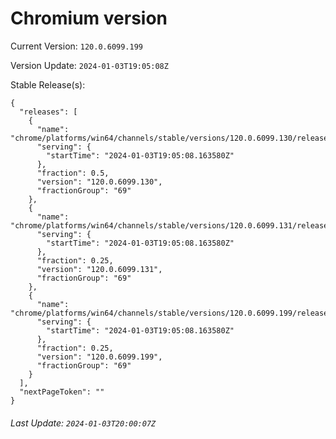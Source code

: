 # Chromium version

Current Version: `120.0.6099.199`

Version Update: `2024-01-03T19:05:08Z`

Stable Release(s):
```
{
  "releases": [
    {
      "name": "chrome/platforms/win64/channels/stable/versions/120.0.6099.130/releases/1704308708",
      "serving": {
        "startTime": "2024-01-03T19:05:08.163580Z"
      },
      "fraction": 0.5,
      "version": "120.0.6099.130",
      "fractionGroup": "69"
    },
    {
      "name": "chrome/platforms/win64/channels/stable/versions/120.0.6099.131/releases/1704308708",
      "serving": {
        "startTime": "2024-01-03T19:05:08.163580Z"
      },
      "fraction": 0.25,
      "version": "120.0.6099.131",
      "fractionGroup": "69"
    },
    {
      "name": "chrome/platforms/win64/channels/stable/versions/120.0.6099.199/releases/1704308708",
      "serving": {
        "startTime": "2024-01-03T19:05:08.163580Z"
      },
      "fraction": 0.25,
      "version": "120.0.6099.199",
      "fractionGroup": "69"
    }
  ],
  "nextPageToken": ""
}
```

###### Last Update: `2024-01-03T20:00:07Z`
        